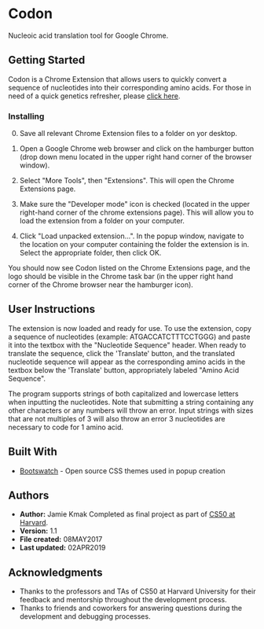 # Codon

Nucleoic acid translation tool for Google Chrome.

## Getting Started

Codon is a Chrome Extension that allows users to quickly convert a sequence of nucleotides into their corresponding amino acids. For those in need of a quick genetics refresher, please [click here](https://en.wikipedia.org/wiki/DNA_codon_table).

### Installing

0) Save all relevant Chrome Extension files to a folder on yor desktop.


1) Open a Google Chrome web browser and click on the hamburger button (drop down menu located in the upper right hand corner of the browser window).
2) Select "More Tools", then "Extensions". This will open the Chrome Extensions page.


3) Make sure the "Developer mode" icon is checked (located in the upper right-hand corner of the chrome extensions page). This will allow you to load the extension from a folder on your computer.


4) Click "Load unpacked extension...". In the popup window, navigate to the location on  your computer containing the folder the extension is in. Select the appropriate folder, then click OK.



You should now see Codon listed on the Chrome Extensions page, and the logo should be visible in the Chrome task bar (in the upper right hand corner of the Chrome browser near the hamburger icon).

## User Instructions

The extension is now loaded and ready for use. To use the extension, copy a sequence of nucleotides (example: ATGACCATCTTTCCTGGG) and paste it into the textbox with the "Nucleotide Sequence" header. When ready to translate the sequence, click the 'Translate' button, and the translated nucleotide sequence will appear as the corresponding amino acids in the textbox below the 'Translate' button, appropriately labeled "Amino Acid Sequence". 



The program supports strings of both capitalized and lowercase letters when inputting the nucleotides. Note that submitting a string containing any other characters or any numbers will throw an error. Input strings with sizes that are not multiples of 3 will also throw an error 3 nucleotides are necessary to code for 1 amino acid.


## Built With

* [Bootswatch](https://bootswatch.com/) - Open source CSS themes used in popup creation

## Authors

* **Author:** Jamie Kmak
Completed as final project as part of [CS50 at Harvard](https://cs50.harvard.edu/college/).
* **Version:** 1.1
* **File created:** 08MAY2017
* **Last updated:** 02APR2019

## Acknowledgments

* Thanks to the professors and TAs of CS50 at Harvard University for their feedback and mentorship throughout the development process. 
* Thanks to friends and coworkers for answering questions during the development and debugging processes.
